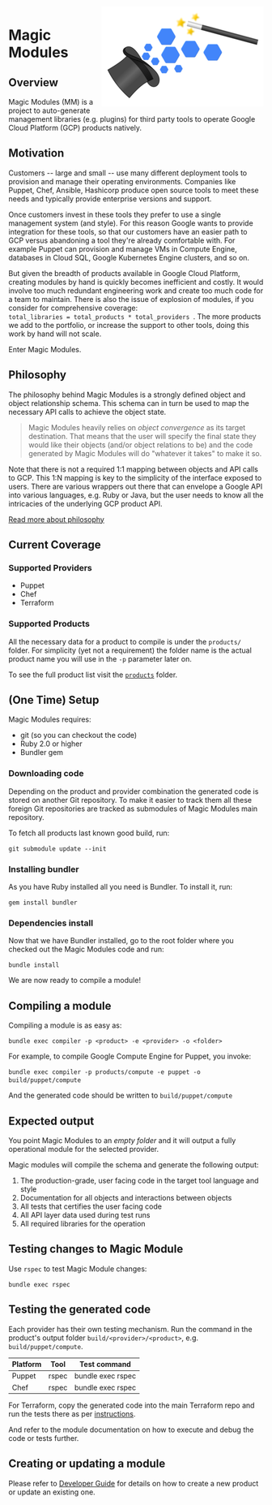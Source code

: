 <img src='mm_logo.png' align='right'>

# Magic Modules


## Overview

Magic Modules (MM) is a project to auto-generate management libraries (e.g.
plugins) for third party tools to operate Google Cloud Platform (GCP) products
natively.


## Motivation

Customers -- large and small -- use many different deployment tools to provision
and manage their operating environments. Companies like Puppet, Chef, Ansible,
Hashicorp produce open source tools to meet these needs and typically provide
enterprise versions and support.

Once customers invest in these tools they prefer to use a single management
system (and style). For this reason Google wants to provide integration for
these tools, so that our customers have an easier path to GCP versus abandoning
a tool they're already comfortable with. For example Puppet can provision and
manage VMs in Compute Engine, databases in Cloud SQL, Google Kubernetes Engine
clusters, and so on.

But given the breadth of products available in Google Cloud Platform, creating
modules by hand is quickly becomes inefficient and costly. It would involve too
much redundant engineering work and create too much code for a team to maintain.
There is also the issue of explosion of modules, if you consider for
comprehensive coverage: <code>
total\_libraries&nbsp;=&nbsp;total\_products&nbsp;\*&nbsp;total\_providers
</code>.
The more products we add to the portfolio, or increase the support to other
tools, doing this work by hand will not scale.

Enter Magic Modules.


## Philosophy

The philosophy behind Magic Modules is a strongly defined object and object
relationship schema. This schema can in turn be used to map the necessary API
calls to achieve the object state.

> Magic Modules heavily relies on *object convergence* as its target
> destination. That means that the user will specify the final state they would
> like their objects (and/or object relations to be) and the code generated by
> Magic Modules will do "whatever it takes" to make it so.

Note that there is not a required 1:1 mapping between objects and API calls to
GCP. This 1:N mapping is key to the simplicity of the interface exposed to
users. There are various wrappers out there that can envelope a Google API into
various languages, e.g. Ruby or Java, but the user needs to know all the
intricacies of the underlying GCP product API.

[Read more about philosophy][philosophy]

## Current Coverage

### Supported Providers

- Puppet
- Chef
- Terraform

### Supported Products

All the necessary data for a product to compile is under the `products/` folder.
For simplicity (yet not a requirement) the folder name is the actual product
name you will use in the `-p` parameter later on.

To see the full product list visit the [`products`](products/) folder.


## (One Time) Setup

Magic Modules requires:

- git (so you can checkout the code)
- Ruby 2.0 or higher
- Bundler gem

### Downloading code

Depending on the product and provider combination the generated code is stored
on another Git repository. To make it easier to track them all these foreign Git
repositories are tracked as submodules of Magic Modules main repository.

To fetch all products last known good build, run:

    git submodule update --init

### Installing bundler

As you have Ruby installed all you need is Bundler. To install it, run:

    gem install bundler

### Dependencies install

Now that we have Bundler installed, go to the root folder where you checked out
the Magic Modules code and run:

    bundle install

We are now ready to compile a module!


## Compiling a module

Compiling a module is as easy as:

    bundle exec compiler -p <product> -e <provider> -o <folder>

For example, to compile Google Compute Engine for Puppet, you invoke:

    bundle exec compiler -p products/compute -e puppet -o build/puppet/compute

And the generated code should be written to `build/puppet/compute`


## Expected output

You point Magic Modules to an _empty folder_ and it will output a fully
operational module for the selected provider.

Magic modules will compile the schema and generate the following output:

1. The production-grade, user facing code in the target tool language and style
2. Documentation for all objects and interactions between objects
3. All tests that certifies the user facing code
4. All API layer data used during test runs
5. All required libraries for the operation


## Testing changes to Magic Module

Use `rspec` to test Magic Module changes:

    bundle exec rspec


## Testing the generated code

Each provider has their own testing mechanism. Run the command in the product's
output folder `build/<provider>/<product>`, e.g. `build/puppet/compute`.

Platform | Tool  | Test command
---------|-------|--------------
Puppet   | rspec | bundle exec rspec
Chef     | rspec | bundle exec rspec

For Terraform, copy the generated code into the main Terraform repo and run the
tests there as per [instructions](https://github.com/terraform-providers/terraform-provider-google#developing-the-provider).

And refer to the module documentation on how to execute and debug the code or
tests further.


## Creating or updating a module

Please refer to [Developer Guide][developer] for details on how to create a new
product or update an existing one.


[developer]: DEVELOPER.md
[philosophy]: docs/philosophy.md
